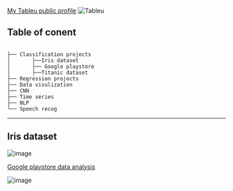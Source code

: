 [My Tableu public profile](https://public.tableau.com/profile/karan6916#!/)  ![Tableu](https://img.shields.io/badge/Tableu-black.svg) 


## Table of conent


```

├── Classification projects
│       ├──Iris dataset
│       ├── Google playstore 
│       ├──Titanic dataset
├── Regression projects
├── Data visulization 
├── CNN
├── Time series
├── NLP
└── Speech recog

```
---------------------------------------------------------------------------------------------------------------------------------------

## Iris dataset [](https://public.tableau.com/profile/karan6916#!/vizhome/Book1_16076268942200/Dashboard1?publish=yes)

![image](https://user-images.githubusercontent.com/62024355/101943439-12a75980-3c11-11eb-9282-53bf93e82655.png)



[Google playstore data analysis](https://public.tableau.com/profile/karan6916#!/vizhome/googleplaystoreanalysis/Sheet1)

![image](https://user-images.githubusercontent.com/62024355/101944108-3323e380-3c12-11eb-83e8-9f2ff586b6c1.png)
